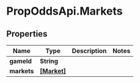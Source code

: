 # PropOddsApi.Markets

## Properties

Name | Type | Description | Notes
------------ | ------------- | ------------- | -------------
**gameId** | **String** |  | 
**markets** | [**[Market]**](Market.md) |  | 


